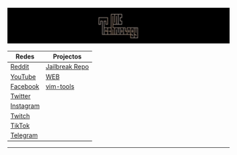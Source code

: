 ![youtube_repo_mc_technology: Repositorio para videos de YouTube](doc/mctechnology_extendido.GIF)

Redes | Projectos |
----------|-------|
[Reddit](https://www.reddit.com/user/mctechnology17) | [Jailbreak Repo](https://mctechnology17.github.io)
[YouTube](https://www.youtube.com/channel/UC_mYh5PYPHBJ5YYUj8AIkcw?view_as=subscriber) | [WEB](https://mctechnology17.com)
[Facebook](https://m.facebook.com/mctechnology17/) | [vim-tools](https://github.com/mctechnology17/vim-tools)
[Twitter](https://twitter.com/mctechnology17) |
[Instagram](https://www.instagram.com/mctechnology17/) |
[Twitch](https://www.twitch.tv/mctechnology17) |
[TikTok](https://www.tiktok.com/@mctechnology17) |
[Telegram](https://t.me/mctechnology) |

----

